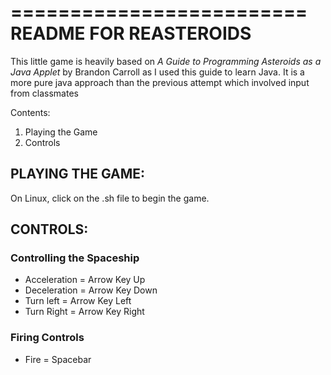 =========================
README FOR REASTEROIDS
=========================
This little game is heavily based on *A Guide to Programming Asteroids as a Java Applet* by Brandon Carroll as I used this guide to learn Java. It is a more pure java approach than the previous attempt which involved input from classmates

Contents:
1. Playing the Game
2. Controls


PLAYING THE GAME:
-----------------
On Linux, click on the .sh file to begin the game. 


CONTROLS:
-----------------
### Controlling the Spaceship ###

* Acceleration = Arrow Key Up
* Deceleration = Arrow Key Down
* Turn left = Arrow Key Left
* Turn Right = Arrow Key Right

### Firing Controls ###
* Fire = Spacebar















